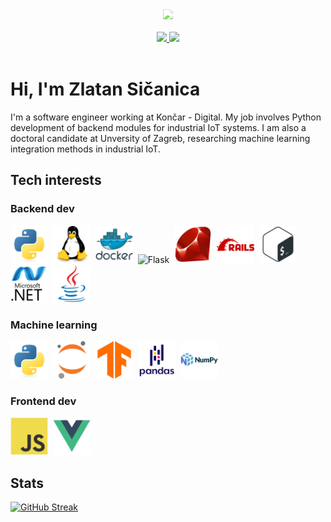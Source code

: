 <div id="header" align="center">
  <img src="https://zlatsic.com/assets/img/logo1.png" width="400" style="filter: brightness(135%);"/>
</div>
</br>
<div id="badges" align="center">
  <a href="https://www.zlatsic.com" target="_blank">
    <img src="https://img.shields.io/badge/zlatsic.com-red?logoColor=white&style=for-the-badge">
  </a>
  <a href="https://www.linkedin.com/in/zlatsic/" target="_blank">
    <img src="https://img.shields.io/badge/LinkedIn-blue?logo=linkedin&logoColor=white&style=for-the-badge">
  </a>
</div>
<div align="center">
  <img src="https://komarev.com/ghpvc/?username=zlatsic&style=flat-square&color=blue" alt=""/>
</div>

# Hi, I'm Zlatan Sičanica

I'm a software engineer working at Končar - Digital. My job involves Python
development of backend modules for industrial IoT systems. I am also a doctoral
candidate at Unversity of Zagreb, researching machine learning integration
methods in industrial IoT.

## Tech interests

### Backend dev

<div>
  <img src="https://github.com/devicons/devicon/blob/master/icons/python/python-original.svg"
    title="Python" alt="Python" width="60" height="60"/>&nbsp;
  <img src="https://github.com/devicons/devicon/blob/master/icons/linux/linux-original.svg"
    title="Linux" alt="Linux" width="60" height="60"/>&nbsp;
  <img src="https://github.com/devicons/devicon/blob/master/icons/docker/docker-original-wordmark.svg"
    title="Docker" alt="Docker" width="60" height="60"/>&nbsp;
  <img src="https://www.pngkey.com/png/detail/98-985032_flask-logo-flask-python-icon.png"
    title="Flask" alt="Flask" width="45" height="60"/>&nbsp;
  <img src="https://github.com/devicons/devicon/blob/master/icons/ruby/ruby-original.svg"
    title="Ruby" alt="Ruby" width="60" height="60"/>&nbsp;
  <img src="https://github.com/devicons/devicon/blob/master/icons/rails/rails-plain-wordmark.svg"
    title="Rails" alt="Rails" width="60" height="60"/>&nbsp;
  <img src="https://github.com/devicons/devicon/blob/master/icons/bash/bash-original.svg"
    title="Bash" alt="Bash" width="60" height="60"/>&nbsp;
  <img src="https://github.com/devicons/devicon/blob/master/icons/dot-net/dot-net-original-wordmark.svg"
    title="dotNET" alt="dotNET" width="60" height="60"/>&nbsp;
  <img src="https://github.com/devicons/devicon/blob/master/icons/java/java-original.svg"
    title="Java" alt="Java" width="60" height="60"/>&nbsp;
</div>

### Machine learning

<div>
  <img src="https://github.com/devicons/devicon/blob/master/icons/python/python-original.svg"
    title="Python" alt="Python" width="60" height="60"/>&nbsp;
  <img src="https://github.com/devicons/devicon/blob/master/icons/jupyter/jupyter-original.svg"
    title="Jupyter" alt="Jupyter" width="60" height="60"/>&nbsp;
  <img src="https://github.com/devicons/devicon/blob/master/icons/tensorflow/tensorflow-original.svg"
    title="Tensorflow" alt="Tensorflow" width="60" height="60"/>&nbsp;
  <img src="https://github.com/devicons/devicon/blob/master/icons/pandas/pandas-original-wordmark.svg"
    title="Pandas" alt="Pandas" width="60" height="60"/>&nbsp;
  <img src="https://github.com/devicons/devicon/blob/master/icons/numpy/numpy-original-wordmark.svg"
    title="NumPy" alt="NumPy" width="60" height="60"/>&nbsp;
</div>

### Frontend dev

<div>
  <img src="https://github.com/devicons/devicon/blob/master/icons/javascript/javascript-original.svg"
    title="JavaScript" alt="JavaScript" width="60" height="60"/>&nbsp;
  <img src="https://github.com/devicons/devicon/blob/master/icons/vuejs/vuejs-original.svg"
    title="VueJS" alt="VueJS" width="60" height="60"/>&nbsp;
</div>

## Stats

[![GitHub Streak](https://github-readme-streak-stats.herokuapp.com?user=zlatsic&theme=monokai&hide_border=true)](https://git.io/streak-stats)
